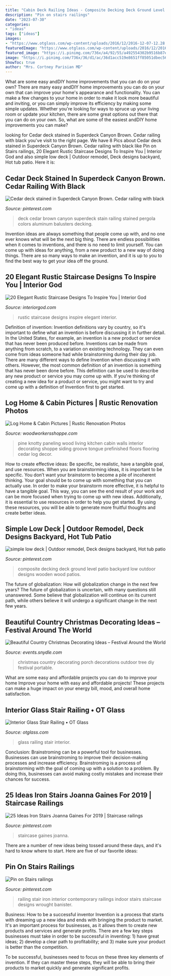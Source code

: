 ```yaml
---
title: "Cabin Deck Railing Ideas - Composite Decking Deck Ground Level Patio Backyard Low Outdoor Designs Wooden Wood Patios"
description: "Pin on stairs railings"
date: "2023-07-30"
categories:
- "ideas"
tags: ["ideas"]
images:
- "https://www.otglass.com/wp-content/uploads/2016/12/2016-12-07-12.28.13.jpg"
featuredImage: "https://www.otglass.com/wp-content/uploads/2016/12/2016-12-07-12.28.13.jpg"
featured_image: "https://i.pinimg.com/736x/a4/92/55/a492554302b9516b87e2da8afca035d9.jpg"
image: "https://i.pinimg.com/736x/36/d1/ac/36d1acc519e8651ff85051dbec56e9f7.jpg"
ShowToc: true
author: "Mrs. Cortney Parisian MD"
---
```



What are some easy andDIY home improvements that you can do on your own?
There are many easy andDIY home improvements you can do on your own that can improve your home's appearance and functionality. You can make a few changes to your home in order to make it look more beautiful and inviting, or you can simply improve its efficiency by making some simple updates. Whether you're looking for ways to spruce up your living room or update your kitchen, there are some great options out there that you can do on your own. So, what are some of the easiest andDIY home improvements you can make?

	

		
looking for Cedar deck stained in Superdeck Canyon Brown. Cedar railing with black you've visit to the right page. We have 8 Pics about Cedar deck stained in Superdeck Canyon Brown. Cedar railing with black like Pin on Stairs railings, 20 Elegant Rustic Staircase Designs To Inspire You | Interior God and also simple low deck | Outdoor remodel, Deck designs backyard, Hot tub patio. Here it is:
		
    
## Cedar Deck Stained In Superdeck Canyon Brown. Cedar Railing With Black

<img loading=lazy src="https://i.pinimg.com/736x/36/d1/ac/36d1acc519e8651ff85051dbec56e9f7.jpg" onerror="this.onerror=null;this.src='https://tse1.mm.bing.net/th?id=OIP.qcWeRIrdR8KKPr1EqBwo9AHaJ3&amp;pid=15.1';" alt="Cedar deck stained in Superdeck Canyon Brown. Cedar railing with black">

_Source: pinterest.com_

>deck cedar brown canyon superdeck stain railing stained pergola colors aluminum balusters decking. 

	

Invention ideas are always something that people come up with, and no one ever knows what will be the next big thing. There are endless possibilities when it comes to inventions, and there is no need to limit yourself. You can come up with ideas for anything, from a new product to a new way of doing things. There are so many ways to make an invention, and it is up to you to find the best way to get your idea off the ground.

    
## 20 Elegant Rustic Staircase Designs To Inspire You | Interior God

<img loading=lazy src="http://interiorgod.com/wp-content/uploads/2016/03/Rustic-Staircase-Designs-To-Inspire-You.jpg" onerror="this.onerror=null;this.src='https://tse1.mm.bing.net/th?id=OIP.431EaYQQFqdShzXHAtMfhAHaLH&amp;pid=15.1';" alt="20 Elegant Rustic Staircase Designs To Inspire You | Interior God">

_Source: interiorgod.com_

>rustic staircase designs inspire elegant interior. 

	

Definition of invention:
Invention definitions vary by country, so it's important to define what an invention is before discussing it in further detail. In the United States, for example, an invention is a new product or service that has never been produced before. Inventions can be made from anything from scratch, to a variation on existing technology. They can even come from ideas someone had while brainstorming during their day job.
There are many different ways to define Invention when discussing it with others. However, the most common definition of an invention is something that has never been done before. This definition can be used to describe any new product or service you may come up with. If you're thinking of creating a new idea for a product or service, you might want to try and come up with a definition of Invention first to get started.

    
## Log Home &amp; Cabin Pictures | Rustic Renovation Photos

<img loading=lazy src="http://www.woodworkersshoppe.com/wp-content/gallery/main-gallery-1/06.jpg" onerror="this.onerror=null;this.src='https://tse2.mm.bing.net/th?id=OIP.yaBw5hA8VUB5EnOKMxNdpQHaLJ&amp;pid=15.1';" alt="Log Home &amp; Cabin Pictures | Rustic Renovation Photos">

_Source: woodworkersshoppe.com_

>pine knotty paneling wood living kitchen cabin walls interior decorating shoppe siding groove tongue prefinished floors flooring cedar log decor. 

	

How to create effective ideas: Be specific, be realistic, have a tangible goal, and use resources.
When you are brainstorming ideas, it is important to be specific. You don’t want your brainstorm to become a pile of incoherent thinking. Your goal should be to come up with something that you can actually use. In order to make your brainstorm more effective, it is helpful to have a tangible goal. This way, you can see the end result of your work and can be more focused when trying to come up with new ideas. Additionally, it is essential to use resources in order to help you get started. By using these resources, you will be able to generate more fruitful thoughts and create better ideas.

    
## Simple Low Deck | Outdoor Remodel, Deck Designs Backyard, Hot Tub Patio

<img loading=lazy src="https://i.pinimg.com/736x/0c/32/82/0c328250a7fea54a5ddabfdb08bc3b93--composite-decking-lame-composite.jpg" onerror="this.onerror=null;this.src='https://tse1.mm.bing.net/th?id=OIP.ZBlExrXK2Oe_D9n60zlElAHaFj&amp;pid=15.1';" alt="simple low deck | Outdoor remodel, Deck designs backyard, Hot tub patio">

_Source: pinterest.com_

>composite decking deck ground level patio backyard low outdoor designs wooden wood patios. 

	

The future of globalization: How will globalization change in the next few years?
The future of globalization is uncertain, with many questions still unanswered. Some believe that globalization will continue on its current path, while others believe it will undergo a significant change in the next few years.

    
## Beautiful Country Christmas Decorating Ideas – Festival Around The World

<img loading=lazy src="https://events.snydle.com/files/2016/11/country-christmas-decorating-ideas-8.jpg" onerror="this.onerror=null;this.src='https://tse1.mm.bing.net/th?id=OIP.jwFTUbnTi0e-KGpwkDZ4BQHaJ4&amp;pid=15.1';" alt="Beautiful Country Christmas Decorating Ideas – Festival Around the World">

_Source: events.snydle.com_

>christmas country decorating porch decorations outdoor tree diy festival portable. 

	

What are some easy and affordable projects you can do to improve your home
Improve your home with easy and affordable projects! These projects can make a huge impact on your energy bill, mood, and overall home satisfaction.

    
## Interior Glass Stair Railing • OT Glass

<img loading=lazy src="https://www.otglass.com/wp-content/uploads/2016/12/2016-12-07-12.28.13.jpg" onerror="this.onerror=null;this.src='https://tse2.mm.bing.net/th?id=OIP.mvQlzNuZYwGUu_kJEowTpAHaJ4&amp;pid=15.1';" alt="Interior Glass Stair Railing • OT Glass">

_Source: otglass.com_

>glass railing stair interior. 

	

Conclusion: Brainstroming can be a powerful tool for businesses.
Businesses can use brainstroming to improve their decision-making processes and increase efficiency. Brainstroming is a process of brainstorming with the goal of coming up with a solution to a problem. By doing this, businesses can avoid making costly mistakes and increase their chances for success.

    
## 25 Ideas Iron Stairs Joanna Gaines For 2019 | Staircase Railings

<img loading=lazy src="https://i.pinimg.com/736x/a4/92/55/a492554302b9516b87e2da8afca035d9.jpg" onerror="this.onerror=null;this.src='https://tse1.mm.bing.net/th?id=OIP.ctiTz6cFfg0OX9VULgpMlAAAAA&amp;pid=15.1';" alt="25 Ideas Iron Stairs Joanna Gaines For 2019 | Staircase railings">

_Source: pinterest.com_

>staircase gaines joanna. 

	

There are a number of new ideas being tossed around these days, and it's hard to know where to start. Here are five of our favorite ideas: 

    
## Pin On Stairs Railings

<img loading=lazy src="https://i.pinimg.com/736x/3e/46/56/3e465693e137360912d4a41b7110ac0e.jpg" onerror="this.onerror=null;this.src='https://tse4.mm.bing.net/th?id=OIP.CZmg_Hm_pufEB7yjTPMUwQHaJ3&amp;pid=15.1';" alt="Pin on Stairs railings">

_Source: pinterest.com_

>railing stair iron interior contemporary railings indoor stairs staircase designs wrought banister. 

	

Business: How to be a successful inventor
Invention is a process that starts with dreaming up a new idea and ends with bringing the product to market. It's an important process for businesses, as it allows them to create new products and services and generate profits.
There are a few key steps businesses must take in order to be successful in inventing: 1) have great ideas; 2) develop a clear path to profitability; and 3) make sure your product is better than the competition.

To be successful, businesses need to focus on these three key elements of invention. If they can master these steps, they will be able to bring their products to market quickly and generate significant profits.

